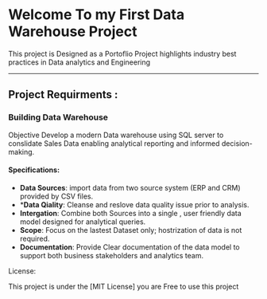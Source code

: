  # Welcome To my **First Data Warehouse Project**

This project is Designed as a Portoflio Project highlights industry best practices in Data analytics and Engineering

---

## Project Requirments :
### Building Data Warehouse

Objective 
Develop a modern Data warehouse using SQL server to conslidate Sales Data enabling analytical reporting and informed decision-making.



#### Specifications:



- **Data Sources**: import data from two source system (ERP and CRM) provided by CSV files.
- ***Data Qiality**: Cleanse and reslove data quality issue prior to analysis.
- **Intergation**: Combine both Sources into a single , user friendly data model designed for analytical queries.
- **Scope**: Focus on the lastest Dataset only; hostrization of data is not required.
- **Documentation**: Provide Clear documentation of the data model to support both business stakeholders and analytics team.



License:

This project is under the [MIT License] you are Free to use this project



